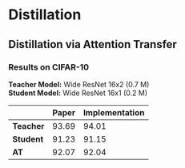 # Distillation

## Distillation via Attention Transfer

### Results on CIFAR-10

**Teacher Model:** Wide ResNet 16x2 (0.7 M)  
**Student Model:** Wide ResNet 16x1 (0.2 M)

|             | Paper | Implementation |
|-------------|-------|----------------|
| **Teacher** | 93.69 | 94.01 |
| **Student** | 91.23 | 91.15 |
| **AT**      | 92.07 | 92.04 |